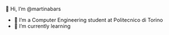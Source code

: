 👋 Hi, I’m @martinabars
- 👀 I’m a Computer Engineering student at Politecnico di Torino
- 🌱 I’m currently learning 
